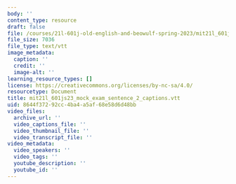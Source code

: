 ```yaml
---
body: ''
content_type: resource
draft: false
file: /courses/21l-601j-old-english-and-beowulf-spring-2023/mit21l_601js23_mock_exam_sentence_2_captions.vtt
file_size: 7036
file_type: text/vtt
image_metadata:
  caption: ''
  credit: ''
  image-alt: ''
learning_resource_types: []
license: https://creativecommons.org/licenses/by-nc-sa/4.0/
resourcetype: Document
title: mit21l_601js23_mock_exam_sentence_2_captions.vtt
uid: 8644f372-92cc-4ba4-a5af-68e58d6d48bb
video_files:
  archive_url: ''
  video_captions_file: ''
  video_thumbnail_file: ''
  video_transcript_file: ''
video_metadata:
  video_speakers: ''
  video_tags: ''
  youtube_description: ''
  youtube_id: ''
---
```

